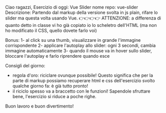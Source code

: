 Ciao ragazzi,
Esercizio di oggi: Vue Slider
nome repo: vue-slider
Descrizione:
Partendo dal markup della versione svolta in js plain, rifare lo slider ma questa volta usando Vue.
:point_right::point_right::point_right::point_right: ATTENZIONE: a differenza di quanto detto in classe vi ho già copiato io lo scheletro dell'HTML (ma non ho modificato il CSS, quello dovete farlo voi)

Bonus:
1- al click su una thumb, visualizzare in grande l'immagine corrispondente
2- applicare l'autoplay allo slider: ogni 3 secondi, cambia immagine automaticamente
3- quando il mouse va in hover sullo slider, bloccare l'autoplay e farlo riprendere quando esce

Consigli del giorno:
- regola d'oro: riciclare ovunque possibile! Questo significa che per la parte di markup possiamo recuperare html e css dell'esercizio svolto qualche giorno fa: è già tutto pronto!
- il riciclo spesso va a braccetto con le funzioni! Sapendole sfruttare bene, l'esercizio si riduce a poche righe.

Buon lavoro e buon divertimento!